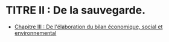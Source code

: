 # TITRE II : De la sauvegarde.

- [Chapitre III : De l'élaboration du bilan économique, social et environnemental](chapitre-iii)
